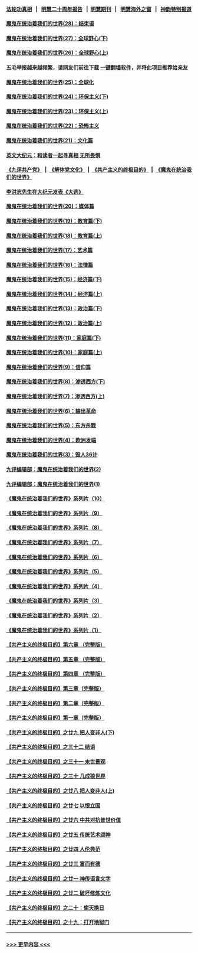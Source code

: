 #### [法轮功真相](https://github.com/gfw-breaker/truth/blob/master/README.md?t=0) &nbsp;&nbsp;|&nbsp;&nbsp; [明慧二十周年报告](https://github.com/gfw-breaker/mh-reports/blob/master/README.md?t=0) &nbsp;&nbsp;|&nbsp;&nbsp;[明慧期刊](https://github.com/gfw-breaker/mh-qikan) &nbsp;&nbsp;|&nbsp;&nbsp; [明慧海外之窗](https://github.com/gfw-breaker/mh-news/blob/master/README.md?t=0) &nbsp;&nbsp;|&nbsp;&nbsp; [神韵特别报道](https://github.com/gfw-breaker/mh-news/blob/master/shenyun.md?t=0)
#### [魔鬼在统治着我们的世界(28)：结束语](../pages/nsc422/n10936246.md?t=07011052) 
#### [魔鬼在统治着我们的世界(27)：全球野心(下)](../pages/nsc422/n10928319.md?t=07011052) 
#### [魔鬼在统治着我们的世界(26)：全球野心(上)](../pages/nsc422/n10900318.md?t=07011052) 
#### 五毛举报越来越频繁，请网友们前往下载 [一键翻墙软件](https://github.com/gfw-breaker/ssr-accounts)，并将此项目推荐给亲友
#### [魔鬼在统治着我们的世界(25)：全球化](../pages/nsc422/n10788205.md?t=07011052) 
#### [魔鬼在统治着我们的世界(24)：环保主义(下)](../pages/nsc422/n10695307.md?t=07011052) 
#### [魔鬼在统治着我们的世界(23)：环保主义(上)](../pages/nsc422/n10688613.md?t=07011052) 
#### [魔鬼在统治着我们的世界(22)：恐怖主义](../pages/nsc422/n10614727.md?t=07011052) 
#### [魔鬼在统治着我们的世界(21)：文化篇](../pages/nsc422/n10597706.md?t=07011052) 
#### [英文大纪元：和读者一起寻真相 无所畏惧](../pages/nsc422/n12542027.md?t=07011052) 
#### [《九评共产党》](https://github.com/begood0513/9ping.md/blob/master/README.md) &nbsp;|&nbsp; [《解体党文化》](../../../../jtdwh.md/blob/master/README.md)  &nbsp;|&nbsp; [《共产主义的终极目的》](../../../../gczydzjmd.md/blob/master/README.md) &nbsp;|&nbsp; [《魔鬼在统治我们的世界》](../../../../mgztzwmdsj.md/blob/master/README.md) 
#### [李洪志先生在大纪元发表《大选》](../pages/nsc422/n12534746.md?t=07011052) 
#### [魔鬼在统治着我们的世界(20)：媒体篇](../pages/nsc422/n10586579.md?t=07011052) 
#### [魔鬼在统治着我们的世界(19)：教育篇(下)](../pages/nsc422/n10564808.md?t=07011052) 
#### [魔鬼在统治着我们的世界(18)：教育篇(上)](../pages/nsc422/n10526970.md?t=07011052) 
#### [魔鬼在统治着我们的世界(17)：艺术篇](../pages/nsc422/n10499093.md?t=07011052) 
#### [魔鬼在统治着我们的世界(16)：法律篇](../pages/nsc422/n10485969.md?t=07011052) 
#### [魔鬼在统治着我们的世界(15)：经济篇(下)](../pages/nsc422/n10469975.md?t=07011052) 
#### [魔鬼在统治着我们的世界(14)：经济篇(上)](../pages/nsc422/n10457370.md?t=07011052) 
#### [魔鬼在统治着我们的世界(13)：政治篇(下)](../pages/nsc422/n10448270.md?t=07011052) 
#### [魔鬼在统治着我们的世界(12)：政治篇(上)](../pages/nsc422/n10444576.md?t=07011052) 
#### [魔鬼在统治着我们的世界(11)：家庭篇(下)](../pages/nsc422/n10440961.md?t=07011052) 
#### [魔鬼在统治着我们的世界(10)：家庭篇(上)](../pages/nsc422/n10435448.md?t=07011052) 
#### [魔鬼在统治着我们的世界(9)：信仰篇](../pages/nsc422/n10432159.md?t=07011052) 
#### [魔鬼在统治着我们的世界(8)：渗透西方(下)](../pages/nsc422/n10429603.md?t=07011052) 
#### [魔鬼在统治着我们的世界(7)：渗透西方(上)](../pages/nsc422/n10426013.md?t=07011052) 
#### [魔鬼在统治着我们的世界(6)：输出革命](../pages/nsc422/n10421536.md?t=07011052) 
#### [魔鬼在统治着我们的世界(5)：东方杀戮](../pages/nsc422/n10417707.md?t=07011052) 
#### [魔鬼在统治着我们的世界(4)：欧洲发端](../pages/nsc422/n10414890.md?t=07011052) 
#### [魔鬼在统治着我们的世界(3)：毁人36计](../pages/nsc422/n10411583.md?t=07011052) 
#### [九评编辑部：魔鬼在统治着我们的世界(2)](../pages/nsc422/n10410036.md?t=07011052) 
#### [九评编辑部：魔鬼在统治着我们的世界(1)](../pages/nsc422/n10406825.md?t=07011052) 
#### [《魔鬼在统治着我们的世界》系列片（10）](../pages/nsc422/n12292670.md?t=07011052) 
#### [《魔鬼在统治着我们的世界》系列片（9）](../pages/nsc422/n12290859.md?t=07011052) 
#### [《魔鬼在统治着我们的世界》系列片（8）](../pages/nsc422/n12287445.md?t=07011052) 
#### [《魔鬼在统治着我们的世界》系列片（7）](../pages/nsc422/n12283425.md?t=07011052) 
#### [《魔鬼在统治着我们的世界》系列片（6）](../pages/nsc422/n12282314.md?t=07011052) 
#### [《魔鬼在统治着我们的世界》系列片（5）](../pages/nsc422/n12281419.md?t=07011052) 
#### [《魔鬼在统治着我们的世界》系列片（4）](../pages/nsc422/n12274024.md?t=07011052) 
#### [《魔鬼在统治着我们的世界》系列片（3）](../pages/nsc422/n12271322.md?t=07011052) 
#### [《魔鬼在统治着我们的世界》系列片（2）](../pages/nsc422/n12269049.md?t=07011052) 
#### [《魔鬼在统治着我们的世界》系列片（1）](../pages/nsc422/n12267575.md?t=07011052) 
#### [【共产主义的终极目的】第六章 （完整版）](../pages/nsc422/n11428913.md?t=07011052) 
#### [【共产主义的终极目的】第五章 （完整版）](../pages/nsc422/n11428912.md?t=07011052) 
#### [【共产主义的终极目的】第四章 （完整版）](../pages/nsc422/n11428907.md?t=07011052) 
#### [【共产主义的终极目的】第三章（完整版）](../pages/nsc422/n11428848.md?t=07011052) 
#### [【共产主义的终极目的】第二章（完整版）](../pages/nsc422/n11428831.md?t=07011052) 
#### [【共产主义的终极目的】第一章（完整版）](../pages/nsc422/n11417651.md?t=07011052) 
#### [【共产主义的终极目的】之廿九 把人变非人(下)](../pages/nsc422/n11344140.md?t=07011052) 
#### [【共产主义的终极目的】之三十二 结语](../pages/nsc422/n11360535.md?t=07011052) 
#### [【共产主义的终极目的】之三十一 末世景观](../pages/nsc422/n11351129.md?t=07011052) 
#### [【共产主义的终极目的】之三十 几成狼世界](../pages/nsc422/n11348280.md?t=07011052) 
#### [【共产主义的终极目的】之廿八 把人变非人(上)](../pages/nsc422/n11340492.md?t=07011052) 
#### [【共产主义的终极目的】之廿七 以恨立国](../pages/nsc422/n11336944.md?t=07011052) 
#### [【共产主义的终极目的】之廿六 中共对抗普世价值](../pages/nsc422/n11324785.md?t=07011052) 
#### [【共产主义的终极目的】之廿五 传统艺术颂神](../pages/nsc422/n11296396.md?t=07011052) 
#### [【共产主义的终极目的】之廿四 人伦典范](../pages/nsc422/n11296397.md?t=07011052) 
#### [【共产主义的终极目的】之廿三 富而有德](../pages/nsc422/n11283598.md?t=07011052) 
#### [【共产主义的终极目的】之廿一 神传语言文字](../pages/nsc422/n11263265.md?t=07011052) 
#### [【共产主义的终极目的】之廿二 破坏修炼文化](../pages/nsc422/n11245728.md?t=07011052) 
#### [【共产主义的终极目的】之二十：偷天换日](../pages/nsc422/n11238846.md?t=07011052) 
#### [【共产主义的终极目的】之十九：打开地狱门](../pages/nsc422/n11206376.md?t=07011052) 

----
#### [ >>> 更早内容 <<< ](../indexes/nsc422-earlier.md)
